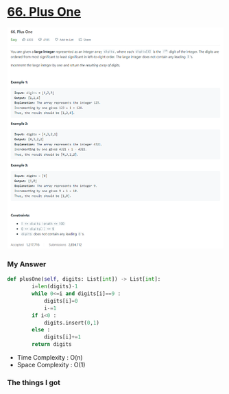 # [66. Plus One](https://leetcode.com/problems/plus-one/)

![image](Problem.png)



### My Answer

```python
def plusOne(self, digits: List[int]) -> List[int]:
        i=len(digits)-1
        while 0<=i and digits[i]==9 : 
            digits[i]=0
            i-=1
        if i<0 : 
            digits.insert(0,1)
        else : 
            digits[i]+=1
        return digits
```

* Time Complexity : O(n)
* Space Complexity : O(1)



### The things I got
